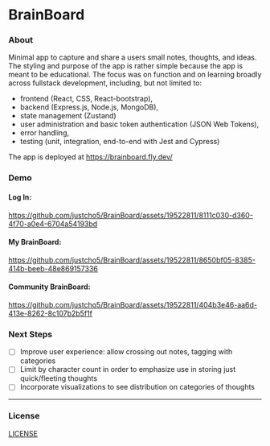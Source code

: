 # BrainBoard
### About
Minimal app to capture and share a users small notes, thoughts, and ideas. The styling and purpose of the app is rather simple because the app is meant to be educational. The focus was on function and on learning broadly across fullstack development, including, but not limited to:
- frontend (React, CSS, React-bootstrap),
- backend (Express.js, Node.js, MongoDB),
- state management (Zustand)
- user administration and basic token authentication (JSON Web Tokens),
- error handling,
- testing (unit, integration, end-to-end with Jest and Cypress)
  
The app is deployed at https://brainboard.fly.dev/
### Demo
#### Log In:


https://github.com/justcho5/BrainBoard/assets/19522811/8111c030-d360-4f70-a0e4-6704a54193bd

#### My BrainBoard:


https://github.com/justcho5/BrainBoard/assets/19522811/8650bf05-8385-414b-beeb-48e869157336


#### Community BrainBoard:

https://github.com/justcho5/BrainBoard/assets/19522811/404b3e46-aa6d-413e-8262-8c107b2b5f1f



### Next Steps
- [ ] Improve user experience: allow crossing out notes, tagging with categories
- [ ] Limit by character count in order to emphasize use in storing just quick/fleeting thoughts
- [ ] Incorporate visualizations to see distribution on categories of thoughts
- - - -
### License
[LICENSE](https://github.com/justcho5/BrainBoard/blob/main/LICENSE)

